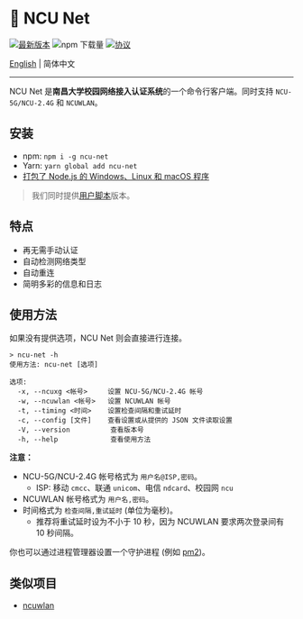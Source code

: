 # 📶 NCU Net

[![最新版本](https://img.shields.io/npm/v/ncu-net.svg)](https://npm.im/ncu-net)
![npm 下载量](https://img.shields.io/npm/dt/ncu-net.svg)
[![协议](https://img.shields.io/github/license/kidonng/ncu-net.svg)](LICENSE)

[English](README.md) | 简体中文

---

NCU Net 是**南昌大学校园网络接入认证系统**的一个命令行客户端。同时支持 `NCU-5G/NCU-2.4G` 和 `NCUWLAN`。

## 安装

- npm: `npm i -g ncu-net`
- Yarn: `yarn global add ncu-net`
- [打包了 Node.js 的 Windows、Linux 和 macOS 程序](../../releases)

> 我们同时提供[用户脚本](https://github.com/kidonng/cherry/blob/master/scripts/README-zh-CN.md#ncu-net)版本。

## 特点

- 再无需手动认证
- 自动检测网络类型
- 自动重连
- 简明多彩的信息和日志

## 使用方法

如果没有提供选项，NCU Net 则会直接进行连接。

```
> ncu-net -h
使用方法: ncu-net [选项]

选项:
  -x, --ncuxg <帐号>     设置 NCU-5G/NCU-2.4G 帐号
  -w, --ncuwlan <帐号>   设置 NCUWLAN 帐号
  -t, --timing <时间>    设置检查间隔和重试延时
  -c, --config [文件]    查看设置或从提供的 JSON 文件读取设置
  -V, --version          查看版本号
  -h, --help             查看使用方法
```

**注意：**

- NCU-5G/NCU-2.4G 帐号格式为 `用户名@ISP,密码`。
  - ISP: 移动 `cmcc`、联通 `unicom`、电信 `ndcard`、校园网 `ncu`
- NCUWLAN 帐号格式为 `用户名,密码`。
- 时间格式为 `检查间隔,重试延时` (单位为毫秒)。
  - 推荐将重试延时设为不小于 10 秒，因为 NCUWLAN 要求两次登录间有 10 秒间隔。

你也可以通过进程管理器设置一个守护进程 (例如 [pm2](https://github.com/Unitech/pm2))。

## 类似项目

- [ncuwlan](https://github.com/maoyuqing/ncuwlan)
